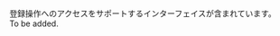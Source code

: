 <Namespace Name="Microsoft.Azure.Management.DataFactories.Conversion">
  <Docs>
    <summary>登録操作へのアクセスをサポートするインターフェイスが含まれています。</summary> 
    <remarks>To be added.</remarks>
  </Docs>
</Namespace>
